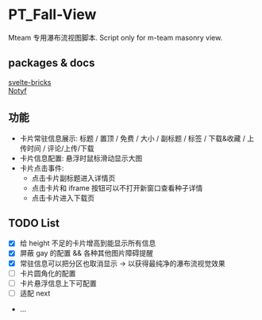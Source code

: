 # PT_Fall-View

Mteam 专用瀑布流视图脚本.
Script only for m-team masonry view.

## packages & docs

[svelte-bricks](https://bricks.janosh.dev/)  
[Notyf](https://github.com/caroso1222/notyf)

## 功能

- 卡片常驻信息展示: 标题 / 置顶 / 免费 / 大小 / 副标题 / 标签 / 下载&收藏 / 上传时间 / 评论/上传/下载
- 卡片信息配置: 悬浮时鼠标滑动显示大图
- 卡片点击事件:
  - 点击卡片副标题进入详情页
  - 点击卡片和 iframe 按钮可以不打开新窗口查看种子详情
  - 点击卡片进入下载页

## TODO List

- [x] 给 height 不足的卡片增高到能显示所有信息
- [x] 屏蔽 gay 的配置 && 各种其他图片障碍提醒
- [x] 常驻信息可以把分区也取消显示 -> 以获得最纯净的瀑布流视觉效果
- [ ] 卡片圆角化的配置
- [ ] 卡片悬浮信息上下可配置
- [ ] 适配 next
- ...
